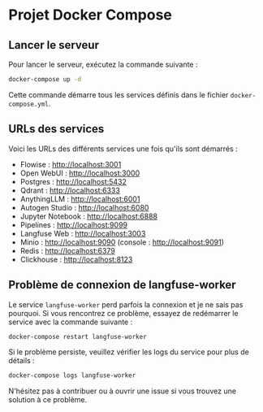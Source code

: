 # Projet Docker Compose

## Lancer le serveur

Pour lancer le serveur, exécutez la commande suivante :

```sh
docker-compose up -d
```

Cette commande démarre tous les services définis dans le fichier `docker-compose.yml`.

## URLs des services

Voici les URLs des différents services une fois qu'ils sont démarrés :

- Flowise : [http://localhost:3001](http://localhost:3001)
- Open WebUI : [http://localhost:3000](http://localhost:3000)
- Postgres : [http://localhost:5432](http://localhost:5432)
- Qdrant : [http://localhost:6333](http://localhost:6333)
- AnythingLLM : [http://localhost:6001](http://localhost:6001)
- Autogen Studio : [http://localhost:6080](http://localhost:6080)
- Jupyter Notebook : [http://localhost:6888](http://localhost:6888)
- Pipelines : [http://localhost:9099](http://localhost:9099)
- Langfuse Web : [http://localhost:3003](http://localhost:3003)
- Minio : [http://localhost:9090](http://localhost:9090) (console : [http://localhost:9091](http://localhost:9091))
- Redis : [http://localhost:6379](http://localhost:6379)
- Clickhouse : [http://localhost:8123](http://localhost:8123)

## Problème de connexion de langfuse-worker

Le service `langfuse-worker` perd parfois la connexion et je ne sais pas pourquoi. Si vous rencontrez ce problème, essayez de redémarrer le service avec la commande suivante :

```sh
docker-compose restart langfuse-worker
```

Si le problème persiste, veuillez vérifier les logs du service pour plus de détails :

```sh
docker-compose logs langfuse-worker
```

N'hésitez pas à contribuer ou à ouvrir une issue si vous trouvez une solution à ce problème.